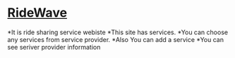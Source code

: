 # [RideWave](https://ridewave-c32fe.web.app/)

*It is ride sharing service webiste
*This site has services.
*You can choose any services from service provider.
*Also You can add a service
*You can see seriver provider information

